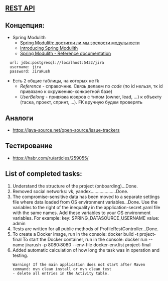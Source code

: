 ## [REST API](http://localhost:8080/doc)

## Концепция:
- Spring Modulith
  - [Spring Modulith: достигли ли мы зрелости модульности](https://habr.com/ru/post/701984/)
  - [Introducing Spring Modulith](https://spring.io/blog/2022/10/21/introducing-spring-modulith)
  - [Spring Modulith - Reference documentation](https://docs.spring.io/spring-modulith/docs/current-SNAPSHOT/reference/html/)

```
  url: jdbc:postgresql://localhost:5432/jira
  username: jira
  password: JiraRush
```
- Есть 2 общие таблицы, на которых не fk
  - _Reference_ - справочник. Связь делаем по _code_ (по id нельзя, тк id привязано к окружению-конкретной базе)
  - _UserBelong_ - привязка юзеров с типом (owner, lead, ...) к объекту (таска, проект, спринт, ...). FK вручную будем проверять

## Аналоги
- https://java-source.net/open-source/issue-trackers

## Тестирование
- https://habr.com/ru/articles/259055/

## List of completed tasks:
1) Understand the structure of the project (onboarding)...Done.
2) Removed social networks: vk, yandex....................Done.
3) The compromise-sensitive data has been moved to a separate
settings file where data loaded from OS environment variables...Done.
Use the variables to the right of the inequality in the application-secret.yaml file with the same names. 
Add these variables to your OS environment variables. For example:
   key: SPRING_DATASOURCE_USERNAME
   value: admin
4) Tests are written for all public methods of ProfileRestController...Done.
5) To create a Docker image, run in the console:
     docker build -t project-final
   To start the Docker container, run in the console:
     docker run --name jirarush -p 8080:8080 --env-file docker-env.list project-final
6) Added automatic calculation of how long the task was in operation and testing.
   ```
   Warning! If the main application does not start after Maven command: mvn clean install or mvn clean test
   - delete all entries in the Activity table.
   ```
